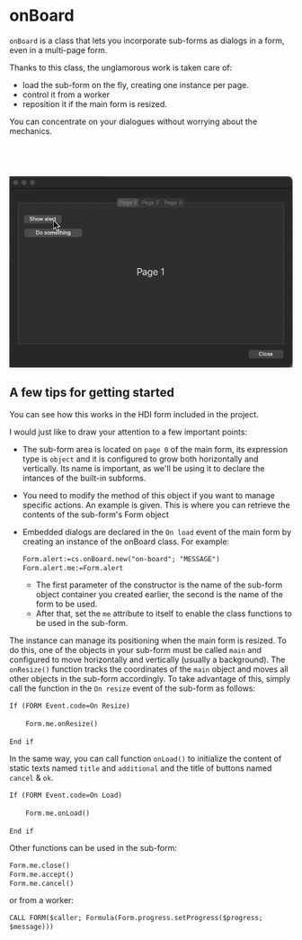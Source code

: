 # onBoard

`onBoard` is a class that lets you incorporate sub-forms as dialogs in a form, even in a multi-page form.

Thanks to this class, the unglamorous work is taken care of:

* load the sub-form on the fly, creating one instance per page.
* control it from a worker
* reposition it if the main form is resized.

You can concentrate on your dialogues without worrying about the mechanics.

##  

![preview](./onBoard/onBoard.gif)

## A few tips for getting started

You can see how this works in the HDI form included in the project.

I would just like to draw your attention to a few important points:

* The sub-form area is located on `page 0` of the main form, its expression type is `object` and it is configured to grow both horizontally and vertically. Its name is important, as we'll be using it to declare the intances of the built-in subforms.
* You need to modify the method of this object if you want to manage specific actions. An example is given. This is where you can retrieve the contents of the sub-form's Form object
* Embedded dialogs are declared in the `On load` event of the main form by creating an instance of the onBoard class. For example:
    
    ```4d
    Form.alert:=cs.onBoard.new("on-board"; "MESSAGE")
    Form.alert.me:=Form.alert
    ```
    
    * The first parameter of the constructor is the name of the sub-form object container you created earlier, the second is the name of the form to be used.
    * After that, set the `me` attribute to itself to enable the class functions to be used in the sub-form.

The instance can manage its positioning when the main form is resized. To do this, one of the objects in your sub-form must be called `main` and configured to move horizontally and vertically (usually a background). The `onResize()` function tracks the coordinates of the `main` object and moves all other objects in the sub-form accordingly. To take advantage of this, simply call the function in the `On resize` event of the sub-form as follows:

```4d
If (FORM Event.code=On Resize)
	
	Form.me.onResize()
	
End if
```
In the same way, you can call function `onLoad()` to initialize the content of static texts named `title` and `additional` and the title of buttons named `cancel` & `ok`.

```4d
If (FORM Event.code=On Load)
	
	Form.me.onLoad()
	
End if
```
Other functions can be used in the sub-form:

```4d
Form.me.close()
Form.me.accept()
Form.me.cancel()
```

or from a worker:

```4d
CALL FORM($caller; Formula(Form.progress.setProgress($progress; $message)))
```

